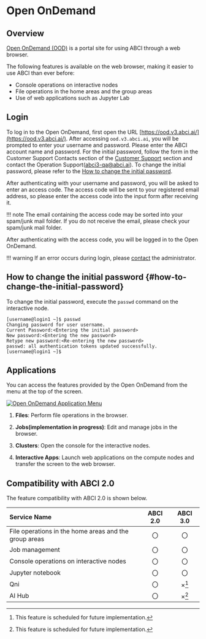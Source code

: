 # Open OnDemand

## Overview

[Open OnDemand (OOD)](https://openondemand.org/) is a portal site for using ABCI through a web browser.

The following features is available on the web browser, making it easier to use ABCI than ever before:

* Console operations on interactive nodes
* File operations in the home areas and the group areas
* Use of web applications such as Jupyter Lab


## Login

To log in to the Open OnDemand, first open the URL [https://ood.v3.abci.ai/](https://ood.v3.abci.ai/).
After accessing `ood.v3.abci.ai`, you will be prompted to enter your username and password.
Please enter the ABCI account name and password.
For the initial password, follow the form in the Customer Support Contacts section of the 
[Customer Support](https://abci.ai/en/how_to_use/user_support.html) section and contact the Operation Support(abci3-qa@abci.ai). 
To change the initial password, please refer to the  [How to change the initial password](#how-to-change-the-initial-password).

After authenticating with your username and password, you will be asked to enter an access code.
The access code will be sent to your registered email address, so please enter the access code into the input form after receiving it.

!!! note
    The email containing the access code may be sorted into your spam/junk mail folder. If you do not receive the email, please check your spam/junk mail folder.

After authenticating with the access code, you will be logged in to the Open OnDemand.

!!! warning
    If an error occurs during login, please [contact](../contact.md) the administrator.


## How to change the initial password {#how-to-change-the-initial-password}

To change the initial password, execute the `passwd` command on the interactive node.

```
[username@login1 ~]$ passwd
Changing password for user username.
Current Password:<Entering the initial password>
New password:<Entering the new password>
Retype new password:<Re-entering the new password>
passwd: all authentication tokens updated successfully.
[username@login1 ~]$
```


## Applications

You can access the features provided by the Open OnDemand from the menu at the top of the screen.

[![Open OnDemand Application Menu](ood-menu.png)](ood-menu.png)

1. **Files**: Perform file operations in the browser.

2. **Jobs(implementation in progress)**: Edit and manage jobs in the browser.

3. **Clusters**: Open the console for the interactive nodes.

4. **Interactive Apps**: Launch web applications on the compute nodes and transfer the screen to the web browser.

<!-- 5. **AI Hub**: AI Hub is a collection of tools and services for reusing large-scale pre-trained models on the ABCI. It provides an application to manage the deployment of the MLflow Tracking Server, one of the features that constitute AI Hub.-->


## Compatibility with ABCI 2.0 

The feature compatibility with ABCI 2.0 is shown below.

| Service Name | ABCI 2.0 | ABCI 3.0 | 
|:--|:---:|:---:|
| File operations in the home areas and the group areas | 〇 | 〇 | 
| Job management | 〇 | 〇 | 
| Console operations on interactive nodes | 〇 | 〇 | 
| Jupyter notebook | 〇 | 〇 | 
| Qni | 〇 | ×[^1] | 
| AI Hub | 〇 | ×[^1] | 

[^1]: This feature is scheduled for future implementation.
